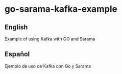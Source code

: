# go-sarama-kafka-example


## English

Example of using Kafka with GO and Sarama

## Español

Ejemplo de uso de Kafka con Go y Sarama
